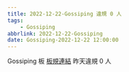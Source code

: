 ```yaml
---
title: 2022-12-22-Gossiping 違規 0 人
tags:
    - Gossiping
abbrlink: 2022-12-22-Gossiping
date: Gossiping-2022-12-22 12:00:00
---
```

Gossiping 板 [板規連結](https://www.ptt.cc/bbs/Gossiping/M.1637425085.A.07D.html)
昨天違規 0 人
